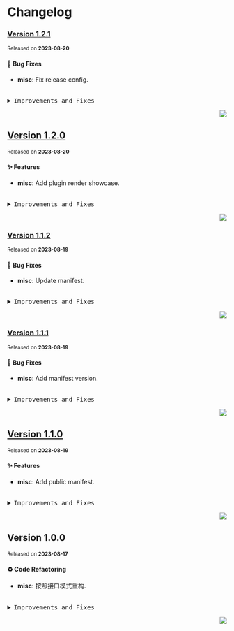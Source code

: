 <a name="readme-top"></a>

# Changelog

### [Version&nbsp;1.2.1](https://github.com/lobehub/chat-plugin-realtime-weather/compare/v1.2.0...v1.2.1)

<sup>Released on **2023-08-20**</sup>

#### 🐛 Bug Fixes

- **misc**: Fix release config.

<br/>

<details>
<summary><kbd>Improvements and Fixes</kbd></summary>

#### What's fixed

- **misc**: Fix release config ([b1fc74d](https://github.com/lobehub/chat-plugin-realtime-weather/commit/b1fc74d))

</details>

<div align="right">

[![](https://img.shields.io/badge/-BACK_TO_TOP-151515?style=flat-square)](#readme-top)

</div>

## [Version&nbsp;1.2.0](https://github.com/lobehub/chat-plugin-realtime-weather/compare/v1.1.2...v1.2.0)

<sup>Released on **2023-08-20**</sup>

#### ✨ Features

- **misc**: Add plugin render showcase.

<br/>

<details>
<summary><kbd>Improvements and Fixes</kbd></summary>

#### What's improved

- **misc**: Add plugin render showcase ([d9db9de](https://github.com/lobehub/chat-plugin-realtime-weather/commit/d9db9de))

</details>

<div align="right">

[![](https://img.shields.io/badge/-BACK_TO_TOP-151515?style=flat-square)](#readme-top)

</div>

### [Version&nbsp;1.1.2](https://github.com/lobehub/chat-plugin-realtime-weather/compare/v1.1.1...v1.1.2)

<sup>Released on **2023-08-19**</sup>

#### 🐛 Bug Fixes

- **misc**: Update manifest.

<br/>

<details>
<summary><kbd>Improvements and Fixes</kbd></summary>

#### What's fixed

- **misc**: Update manifest ([6ab6111](https://github.com/lobehub/chat-plugin-realtime-weather/commit/6ab6111))

</details>

<div align="right">

[![](https://img.shields.io/badge/-BACK_TO_TOP-151515?style=flat-square)](#readme-top)

</div>

### [Version&nbsp;1.1.1](https://github.com/lobehub/chat-plugin-realtime-weather/compare/v1.1.0...v1.1.1)

<sup>Released on **2023-08-19**</sup>

#### 🐛 Bug Fixes

- **misc**: Add manifest version.

<br/>

<details>
<summary><kbd>Improvements and Fixes</kbd></summary>

#### What's fixed

- **misc**: Add manifest version ([390e2cb](https://github.com/lobehub/chat-plugin-realtime-weather/commit/390e2cb))

</details>

<div align="right">

[![](https://img.shields.io/badge/-BACK_TO_TOP-151515?style=flat-square)](#readme-top)

</div>

## [Version&nbsp;1.1.0](https://github.com/lobehub/chat-plugin-realtime-weather/compare/v1.0.0...v1.1.0)

<sup>Released on **2023-08-19**</sup>

#### ✨ Features

- **misc**: Add public manifest.

<br/>

<details>
<summary><kbd>Improvements and Fixes</kbd></summary>

#### What's improved

- **misc**: Add public manifest ([18ef0b4](https://github.com/lobehub/chat-plugin-realtime-weather/commit/18ef0b4))

</details>

<div align="right">

[![](https://img.shields.io/badge/-BACK_TO_TOP-151515?style=flat-square)](#readme-top)

</div>

## Version&nbsp;1.0.0

<sup>Released on **2023-08-17**</sup>

#### ♻ Code Refactoring

- **misc**: 按照接口模式重构.

<br/>

<details>
<summary><kbd>Improvements and Fixes</kbd></summary>

#### Code refactoring

- **misc**: 按照接口模式重构 ([0e66e76](https://github.com/lobehub/chat-plugin-realtime-weather/commit/0e66e76))

</details>

<div align="right">

[![](https://img.shields.io/badge/-BACK_TO_TOP-151515?style=flat-square)](#readme-top)

</div>
